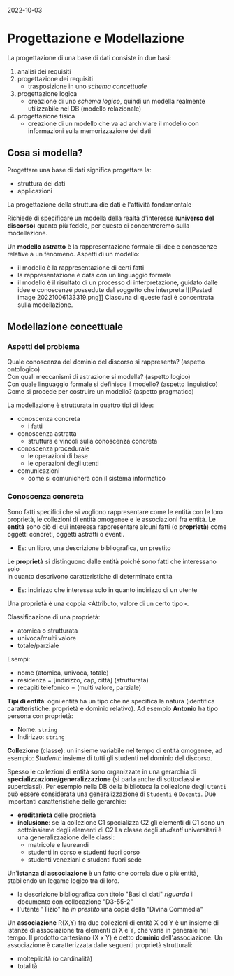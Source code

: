 2022-10-03

# Progettazione e Modellazione


La progettazione di una base di dati consiste in due basi:
1) analisi dei requisiti 
2) progettazione dei requisiti
	- trasposizione in uno *schema concettuale*
3) progettazione logica
	- creazione di uno *schema logico*, quindi un modella realmente utilizzabile nel DB (modello relazionale)
4) progettazione fisica
	- creazione di un modello che va ad archiviare il modello con informazioni sulla memorizzazione dei dati

## Cosa si modella?


Progettare una base di dati significa progettare la:
- struttura dei dati
- applicazioni

La progettazione della struttura die dati è l'attività fondamentale

Richiede di specificare un modella della realtà d'interesse (**universo del discorso**) quanto più fedele, per questo ci concentreremo sulla modellazione.

Un **modello astratto** è la rappresentazione formale di idee e conoscenze relative a un fenomeno.
Aspetti di un modello:
- il modello è la rappresentazione di certi fatti
- la rappresentazione è data con un linguaggio formale
- il modello è il risultato di un processo di interpretazione, guidato dalle idee e conoscenze possedute dal soggetto che interpreta
![[Pasted image 20221006133319.png]]
Ciascuna di queste fasi è concentrata sulla modellazione. 

## Modellazione concettuale

### Aspetti del problema
Quale conoscenza del dominio del discorso si rappresenta?  (aspetto ontologico)  
Con quali meccanismi di astrazione si modella?  (aspetto logico)  
Con quale linguaggio formale si definisce il modello?  (aspetto linguistico)  
Come si procede per costruire un modello?  (aspetto pragmatico)

La modellazione è strutturata in quattro tipi di idee:
- conoscenza concreta
	- i fatti
- conoscenza astratta
	- struttura e vincoli sulla conoscenza concreta
- conoscenza procedurale
	- le operazioni di base
	- le operazioni degli utenti
- comunicazioni
	- come si comunicherà con il sistema informatico

### Conoscenza concreta

Sono fatti specifici che si vogliono rappresentare come le entità con le loro proprietà, le collezioni di entità omogenee e le associazioni fra entità. Le **entità** sono ciò di cui interessa rappresentare alcuni fatti (o **proprietà**) come oggetti concreti, oggetti astratti o eventi. 
- Es: un libro, una descrizione bibliografica, un prestito

Le **proprietà** si distinguono dalle entità poiché sono fatti che interessano solo  
in quanto descrivono caratteristiche di determinate entità  
- Es: indirizzo che interessa solo in quanto indirizzo di un utente

Una proprietà è una coppia <Attributo, valore di un certo tipo>. 

Classificazione di una proprietà:
- atomica o strutturata
- univoca/multi valore
- totale/parziale

Esempi:
- nome (atomica, univoca, totale)
- residenza = [indirizzo, cap, città] (strutturata)
- recapiti telefonico = (multi valore, parziale)

**Tipi di entità**:  ogni entità ha un tipo che ne specifica la natura (identifica caratteristiche: proprietà e dominio relativo). Ad esempio **Antonio** ha tipo persona con proprietà: 
- Nome: `string`
- Indirizzo: `string`

**Collezione** (classe): un insieme variabile nel tempo di entità omogenee, ad esempio: *Studenti*: insieme di tutti gli studenti nel dominio del discorso.

Spesso le collezioni di entità sono organizzate in una gerarchia di **specializzazione/generalizzazione** (si parla anche di sottoclassi e superclassi). Per esempio nella DB della biblioteca la collezione degli `Utenti` può essere considerata una generalizzazione di `Studenti` e `Docenti`. 
Due importanti caratteristiche delle gerarchie:
- **ereditarietà** delle proprietà
- **inclusione**: se la collezione C1 specializza C2 gli elementi di C1 sono un sottoinsieme degli elementi di C2
La classe degli *studenti* universitari è una generalizzazione delle classi:
	-  matricole e laureandi
	- studenti in corso e studenti fuori corso
	- studenti veneziani e studenti fuori sede

Un'**istanza di associazione** è un fatto che correla due o più entità, stabilendo un legame logico tra di loro.
- la descrizione bibliografica con titolo "Basi di dati" *riguarda* il documento con collocazione "D3-55-2"
- l'utente "Tizio" ha *in prestito* una copia della "Divina Commedia"

Un **associazione** R(X,Y) fra due collezioni di entità X ed Y è un insieme di istanze di associazione tra elementi di X e Y, che varia in generale nel tempo. Il prodotto cartesiano (X x Y) è detto **dominio** dell'associazione. 
Un associazione è caratterizzata dalle seguenti proprietà strutturali:
- molteplicità (o cardinalità)
- totalità
